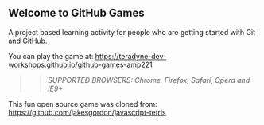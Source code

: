## Welcome to GitHub Games

A project based learning activity for people who are getting started with Git and GitHub.

You can play the game at: https://teradyne-dev-workshops.github.io/github-games-amp221

>> _*SUPPORTED BROWSERS*: Chrome, Firefox, Safari, Opera and IE9+_

This fun open source game was cloned from: https://github.com/jakesgordon/javascript-tetris
